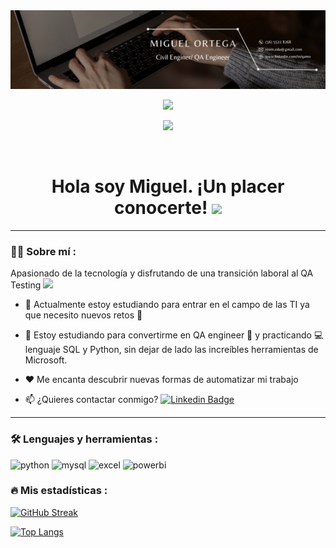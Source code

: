 <div id="header" align="center">
  <img decoding="async" src="https://github.com/rorma95/rorma95/blob/main/Banner%20Github.png" width="800"/>
</div>

<div id="badges" align="center">

[![](https://img.shields.io/badge/LinkedIn-0077B5?style=for-the-badge&logo=linkedin&logoColor=white)](https://www.linkedin.com/in/qamo/)

![](https://komarev.com/ghpvc/?username=rorma95&color=blueviolet&style=flat-square)
  
 <div id="badges" align="center">
  <img src="https://visitor-badge-reloaded.herokuapp.com/badge?page_id=noelianav91.noelianav91&color=00cf00" alt=""/>
   
   <h1>
  Hola soy Miguel. ¡Un placer conocerte! 
  <img src="https://media.giphy.com/media/hvRJCLFzcasrR4ia7z/giphy.gif" width="30px"/>
</h1>

---
 <div id="header" align="left">

### :man_technologist: Sobre mí :


Apasionado de la tecnología y disfrutando de una transición laboral al QA Testing <img src="https://media.giphy.com/media/WUlplcMpOCEmTGBtBW/giphy.gif" width="30"> 
   
* 🔭 Actualmente estoy estudiando para entrar en el campo de las TI ya que necesito nuevos retos :muscle:  

* 🌱 Estoy estudiando para convertirme en QA engineer :blue_book: y practicando :computer: lenguaje SQL y Python, sin dejar de lado las increíbles herramientas de Microsoft. 

* ❤️ Me encanta descubrir nuevas formas de automatizar mi trabajo 

* 📫 ¿Quieres contactar conmigo? [![Linkedin Badge](https://img.shields.io/badge/-Miguel-blue?style=flat&logo=Linkedin&logoColor=white)](https://www.linkedin.com/in/qamo/)
   


---
   
 ### :hammer_and_wrench: Lenguajes y herramientas :
<div id="header" align="left">
    <img src="https://img.shields.io/badge/Python-3776AB?style=for-the-badge&logo=python&logoColor=white" alt="python"/>
  </a>
    <img src="https://img.shields.io/badge/SQL-6DB33F?style=for-the-badge&logo=mysql&logoColor=white" alt="mysql"/>
  </a>
 <img src="https://img.shields.io/badge/Microsoft_Excel-217346?style=for-the-badge&logo=microsoft-excel&logoColor=white" alt="excel"/>
  </a>
 <img src="https://img.shields.io/badge/Postman-FFBE00?style=for-the-badge&logo=Power-BI&logoColor=white" alt="powerbi"/>
  </a>
  
</div>
  
 ### :fire: Mis estadísticas :

[![GitHub Streak](http://github-readme-streak-stats.herokuapp.com?user=rorma95&theme=dark&background=000000)](https://git.io/streak-stats)

[![Top Langs](https://github-readme-stats.vercel.app/api/top-langs/?username=rorma95&layout=compact&theme=vision-friendly-dark)](https://github.com/anuraghazra/github-readme-stats)




 
